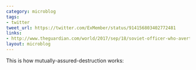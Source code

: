 ```yaml
---
category: microblog
tags:
- twitter
tweet_url: https://twitter.com/ExMember/status/914156803402772481
links:
- http://www.theguardian.com/world/2017/sep/18/soviet-officer-who-averted-cold-war-nuclear-disaster-dies-aged-77
layout: microblog
---
```

This is how mutually-assured-destruction works:
